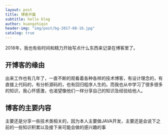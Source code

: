 ```yaml
---
layout: post
title: 博客开篇
subtitle: hello blog
author: kuangzhiqin
header-img: "img/post/bg-2017-08-16.jpg"
catalog: true
---
```


2018年，我也有些时间和精力开始写点什么东西来记录在博客里了。

## 开博客的缘由

出来工作也有几年了，一直不断的观看着各种各样的技术博客，有设计理念的，有直接上代码的，有分析源码的，也有回归程序人生的。而我也从中学习了很多很多的知识，我心怀感激，也渴望像他们一样分享自己的知识及经验给他人。

## 博客的主要内容

主要还是分享一些技术类相关的，因为本人主要做JAVA开发，主要还是会说下之前的一些知识积累以及接下来可能会做的感兴趣的事
